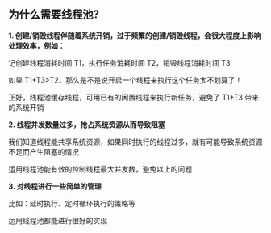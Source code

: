 ## 为什么需要线程池?

**1. 创建/销毁线程伴随着系统开销，过于频繁的创建/销毁线程，会很大程度上影响处理效率，例如：**

记创建线程消耗时间 T1，执行任务消耗时间 T2，销毁线程消耗时间 T3

如果 T1+T3>T2，那么是不是说开启一个线程来执行这个任务太不划算了！

正好，线程池缓存线程，可用已有的闲置线程来执行新任务，避免了 T1+T3 带来的系统开销

**2. 线程并发数量过多，抢占系统资源从而导致阻塞**

我们知道线程能共享系统资源，如果同时执行的线程过多，就有可能导致系统资源不足而产生阻塞的情况

运用线程池能有效的控制线程最大并发数，避免以上的问题

**3. 对线程进行一些简单的管理**

比如：延时执行、定时循环执行的策略等

运用线程池都能进行很好的实现